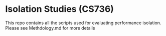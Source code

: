 # Isolation Studies (CS736)

This repo contains all the scripts used for evaluating performance isolation. Please see Methdology.md for more details
